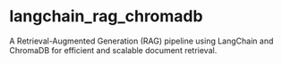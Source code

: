 # langchain_rag_chromadb
A Retrieval-Augmented Generation (RAG) pipeline using LangChain and ChromaDB for efficient and scalable document retrieval.
